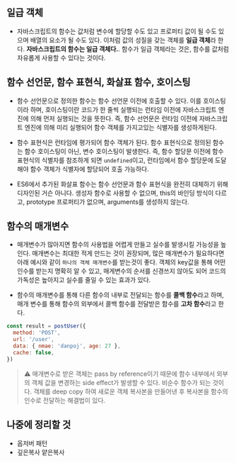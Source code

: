 ## 일급 객체

- 자바스크립트의 함수는 값처럼 변수에 할당할 수도 있고 프로퍼티 값이 될 수도 있으며 배열의 요소가 될 수도 있다. 이처럼 값의 성질을 갖는 객체를 **일급 객체**라 한다. **자바스크립트의 함수는 일급 객체다.**. 함수가 일급 객체라는 것은, 함수를 값처럼 자유롭게 사용할 수 있다는 것이다.

## 함수 선언문, 함수 표현식, 화살표 함수, 호이스팅

- 함수 선언문으로 정의한 함수는 함수 선언문 이전에 호출할 수 있다. 이를 호이스팅이라 하며, 호이스팅이란 코드가 한 줄씩 실행되는 런타임 이전에 자바스크립트 엔진에 의해 먼저 실행되는 것을 뜻한다. 즉, 함수 선언문은 런타임 이전에 자바스크립트 엔진에 의해 미리 실행되어 함수 객체를 가지고있는 식별자를 생성하게된다.

- 함수 표현식은 런타임에 평가되어 함수 객체가 된다. 함수 표현식으로 정의된 함수는 함수 호이스팅이 아닌, 변수 호이스팅이 발생한다. 즉, 함수 할당문 이전에 함수 표현식의 식별자를 참조하게 되면 `undefined`이고, 런타임에서 함수 할당문에 도달해야 함수 객체가 식별자에 할당되어 호출 가능하다.

- ES6에서 추가된 화살표 함수는 함수 선언문과 함수 표현식을 완전히 대체하기 위해 디자인된 거슨 아니다. 생성자 함수로 사용할 수 없으며, this의 바인딩 방식이 다르고, prototype 프로퍼티가 없으며, arguments를 생성하지 않는다.

## 함수의 매개변수

- 매개변수가 많아지면 함수의 사용법을 어렵게 만들고 실수를 발생시킬 가능성을 높인다. 매개변수는 최대한 적게 만드는 것이 권장되며, 많은 매개변수가 필요하다면 아래 예시와 같이 `하나의 객체 매개변수`를 받는것이 좋다. 객체의 key값을 통해 어떤 인수를 받는지 명확히 알 수 있고, 매게변수의 순서를 신경쓰지 않아도 되어 코드의 가독성은 높아지고 실수를 줄일 수 있는 효과가 있다.

- 함수의 매개변수를 통해 다른 함수의 내부로 전달되는 함수를 **콜백 함수**라고 하며, 매개 변수를 통해 함수의 외부에서 콜백 함수를 전달받은 함수를 **고차 함수**라고 한다.

```js
const result = postUser({
  method: 'POST',
  url: '/user',
  data: { nmae: 'danpoj', age: 27 },
  cache: false,
})
```

> ⚠️ 매개변수로 받은 객체는 pass by reference이기 때문에 함수 내부에서 외부의 객체 값을 변경하는 side effect가 발생할 수 있다. 비순수 함수가 되는 것이다. 객체를 deep copy 하여 새로운 객체 복사본을 만들어낸 후 복사본을 함수의 인수로 전달하는 해결법이 있다.

## 나중에 정리할 것

- 옵저버 패턴
- 깊은복사 얕은복사
